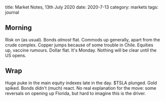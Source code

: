 title: Market Notes, 13th July 2020
date: 2020-7-13
category: markets
tags: journal

## Morning

Risk on (as usual). 
Bonds *almost* flat.
Commods up generally, apart from the crude complex. 
Copper jumps because of some trouble in Chile.
Equities up, vaccine rumours.
Dollar flat.
It's Monday. Nothing will be clear until the US opens.

## Wrap

Huge puke in the main equity indexes late in the day.
$TSLA plunged.
Gold spiked.
Bonds didn't (much) react.
No real explanation for the move: some reversals on opening up Florida, but hard to imagine this is the driver.
